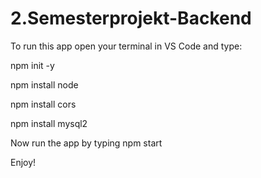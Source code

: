 # 2.Semesterprojekt-Backend
<!-- Noter til os
npm init -y

npm install node

npm install cors

npm install mysql2

npm install dotenv -->


To run this app open your terminal in VS Code and type:


npm init -y

npm install node

npm install cors

npm install mysql2

Now run the app by typing npm start

Enjoy!
